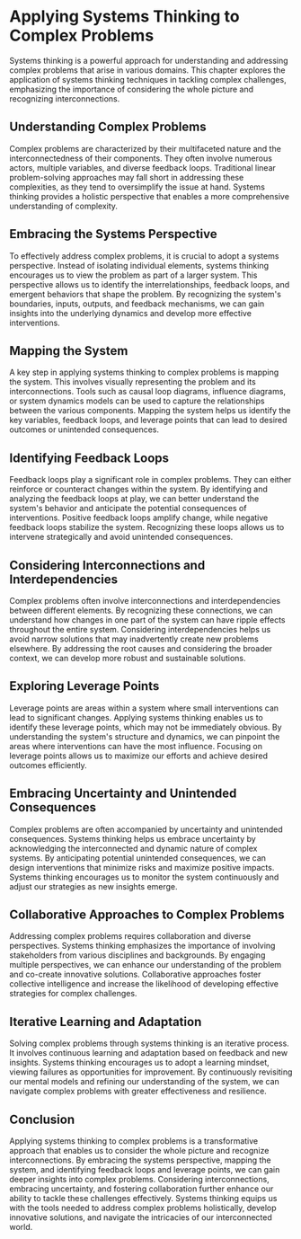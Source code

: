 Applying Systems Thinking to Complex Problems
========================================================

Systems thinking is a powerful approach for understanding and addressing complex problems that arise in various domains. This chapter explores the application of systems thinking techniques in tackling complex challenges, emphasizing the importance of considering the whole picture and recognizing interconnections.

Understanding Complex Problems
------------------------------

Complex problems are characterized by their multifaceted nature and the interconnectedness of their components. They often involve numerous actors, multiple variables, and diverse feedback loops. Traditional linear problem-solving approaches may fall short in addressing these complexities, as they tend to oversimplify the issue at hand. Systems thinking provides a holistic perspective that enables a more comprehensive understanding of complexity.

Embracing the Systems Perspective
---------------------------------

To effectively address complex problems, it is crucial to adopt a systems perspective. Instead of isolating individual elements, systems thinking encourages us to view the problem as part of a larger system. This perspective allows us to identify the interrelationships, feedback loops, and emergent behaviors that shape the problem. By recognizing the system's boundaries, inputs, outputs, and feedback mechanisms, we can gain insights into the underlying dynamics and develop more effective interventions.

Mapping the System
------------------

A key step in applying systems thinking to complex problems is mapping the system. This involves visually representing the problem and its interconnections. Tools such as causal loop diagrams, influence diagrams, or system dynamics models can be used to capture the relationships between the various components. Mapping the system helps us identify the key variables, feedback loops, and leverage points that can lead to desired outcomes or unintended consequences.

Identifying Feedback Loops
--------------------------

Feedback loops play a significant role in complex problems. They can either reinforce or counteract changes within the system. By identifying and analyzing the feedback loops at play, we can better understand the system's behavior and anticipate the potential consequences of interventions. Positive feedback loops amplify change, while negative feedback loops stabilize the system. Recognizing these loops allows us to intervene strategically and avoid unintended consequences.

Considering Interconnections and Interdependencies
--------------------------------------------------

Complex problems often involve interconnections and interdependencies between different elements. By recognizing these connections, we can understand how changes in one part of the system can have ripple effects throughout the entire system. Considering interdependencies helps us avoid narrow solutions that may inadvertently create new problems elsewhere. By addressing the root causes and considering the broader context, we can develop more robust and sustainable solutions.

Exploring Leverage Points
-------------------------

Leverage points are areas within a system where small interventions can lead to significant changes. Applying systems thinking enables us to identify these leverage points, which may not be immediately obvious. By understanding the system's structure and dynamics, we can pinpoint the areas where interventions can have the most influence. Focusing on leverage points allows us to maximize our efforts and achieve desired outcomes efficiently.

Embracing Uncertainty and Unintended Consequences
-------------------------------------------------

Complex problems are often accompanied by uncertainty and unintended consequences. Systems thinking helps us embrace uncertainty by acknowledging the interconnected and dynamic nature of complex systems. By anticipating potential unintended consequences, we can design interventions that minimize risks and maximize positive impacts. Systems thinking encourages us to monitor the system continuously and adjust our strategies as new insights emerge.

Collaborative Approaches to Complex Problems
--------------------------------------------

Addressing complex problems requires collaboration and diverse perspectives. Systems thinking emphasizes the importance of involving stakeholders from various disciplines and backgrounds. By engaging multiple perspectives, we can enhance our understanding of the problem and co-create innovative solutions. Collaborative approaches foster collective intelligence and increase the likelihood of developing effective strategies for complex challenges.

Iterative Learning and Adaptation
---------------------------------

Solving complex problems through systems thinking is an iterative process. It involves continuous learning and adaptation based on feedback and new insights. Systems thinking encourages us to adopt a learning mindset, viewing failures as opportunities for improvement. By continuously revisiting our mental models and refining our understanding of the system, we can navigate complex problems with greater effectiveness and resilience.

Conclusion
----------

Applying systems thinking to complex problems is a transformative approach that enables us to consider the whole picture and recognize interconnections. By embracing the systems perspective, mapping the system, and identifying feedback loops and leverage points, we can gain deeper insights into complex problems. Considering interconnections, embracing uncertainty, and fostering collaboration further enhance our ability to tackle these challenges effectively. Systems thinking equips us with the tools needed to address complex problems holistically, develop innovative solutions, and navigate the intricacies of our interconnected world.
